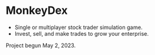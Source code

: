 # MonkeyDex
- Single or multiplayer stock trader simulation game.
- Invest, sell, and make trades to grow your enterprise.

Project begun May 2, 2023.
